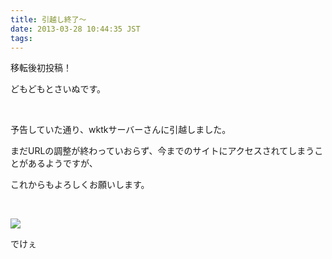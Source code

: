```yaml
---
title: 引越し終了〜
date: 2013-03-28 10:44:35 JST
tags:
---
```

<p>移転後初投稿！</p>
<p>どもどもとさいぬです。</p>
<p>&nbsp;</p>
<p>予告していた通り、wktkサーバーさんに引越しました。</p>
<p>まだURLの調整が終わっていおらず、今までのサイトにアクセスされてしまうことがあるようですが、</p>
<p>これからもよろしくお願いします。</p>
<p>&nbsp;</p>
<p><img src="https://lh4.googleusercontent.com/-ITq_zvhg-kQ/UVOgYsTCb0I/AAAAAAAABzM/qBGr16mcVVE/s640/Screenshot%2520from%25202013-03-26%252019%253A04%253A30.png" /></p>
<p>でけぇ</p>
